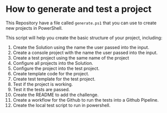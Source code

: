 # How to generate and test a project

This Repository have a file called `generate.ps1` that you can use to create new projects in PowerShell. 

This script will help you create the basic structure of your project, including:

1. Create the Solution using the name the user passed into the input.
2. Create a console project with the name the user passed into the input.
3. Create a test project using the same name of the project
4. Configure all projects into the Solution.
5. Configure the project into the test project.
6. Create template code for the project.
7. Create test template for the test project.
8. Test if the project is working.
9. Test it the tests are passed.
10. Create the README to add the challenge.
11. Create a workflow for the Github to run the tests into a Github Pipeline.
12. Create the local test script to run in powershell.
